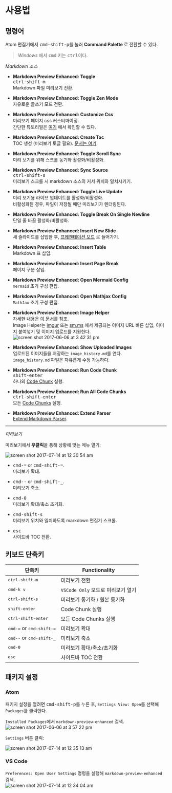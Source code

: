 # 사용법

## 명령어

Atom 편집기에서 <kbd>cmd-shift-p</kbd>를 눌러 <strong> Command Palette </strong>로 전환할 수 있다.

> _Windows_ 에서 <kbd>cmd</kbd> 키는 <kbd>ctrl</kbd>이다.

_Markdown 소스_

- <strong>Markdown Preview Enhanced: Toggle</strong>  
  <kbd>ctrl-shift-m</kbd>  
  Markdown 파일 미리보기 전환.

- <strong>Markdown Preview Enhanced: Toggle Zen Mode </strong>  
  자유로운 글쓰기 모드 전환.

- <strong>Markdown Preview Enhanced: Customize Css</strong>  
  미리보기 페이지 css 커스터마이징.  
  간단한 튜토리얼은 [여기](ko-kr/customize-css.md) 에서 확인할 수 있다.

- <strong>Markdown Preview Enhanced: Create Toc </strong>  
  TOC 생성 (미리보기 토글 필요). [문서는 여기](ko-kr/toc.md).

- <strong>Markdown Preview Enhanced: Toggle Scroll Sync </strong>  
  미리 보기를 위해 스크롤 동기화 활성화/비활성화.

- <strong>Markdown Preview Enhanced: Sync Source </strong>  
  <kbd>ctrl-shift-s</kbd>  
  미리보기 스크롤 시 markdown 소스의 커서 위치와 일치시키기.

- <strong>Markdown Preview Enhanced: Toggle Live Update </strong>  
   미리 보기용 라이브 업데이트를 활성화/비활성화.  
   비활성화된 경우, 파일이 저장될 때만 미리보기가 렌더링된다.

- <strong>Markdown Preview Enhanced: Toggle Break On Single Newline </strong>  
  단일 줄 바꿈 활성화/비활성화.

- <strong>Markdown Preview Enhanced: Insert New Slide </strong>  
  새 슬라이드를 삽입한 후, [프레젠테이션 모드](ko-kr/presentation.md) 로 들어가기.

- <strong>Markdown Preview Enhanced: Insert Table </strong>  
  Markdown 표 삽입.

- <strong>Markdown Preview Enhanced: Insert Page Break </strong>  
  페이지 구분 삽입.

- <strong> Markdown Preview Enhanced: Open Mermaid Config</strong><br>
  `mermaid` 초기 구성 편집.

- <strong> Markdown Preview Enhanced: Open Mathjax Config </strong><br>
  `MathJax` 초기 구성 편집.

- <strong>Markdown Preview Enhanced: Image Helper</strong>  
  자세한 내용은 [이 문서](ko-kr/image-helper.md)를 참조.  
   Image Helper는 [imgur](https://imgur.com/) 또는 [sm.ms](https://sm.ms/) 에서 제공되는 이미지 URL 빠른 삽입, 이미지 붙여넣기 및 이미지 업로드를 지원한다.
  ![screen shot 2017-06-06 at 3 42 31 pm](https://user-images.githubusercontent.com/1908863/26850896-c43be8e2-4ace-11e7-802d-6a7b51bf3130.png)

- <strong>Markdown Preview Enhanced: Show Uploaded Images</strong>  
  업로드된 이미지들을 저장하는 `image_history.md`를 연다.  
  `image_history.md` 파일은 자유롭게 수정 가능하다.

- <strong>Markdown Preview Enhanced: Run Code Chunk </strong>  
  <kbd>shift-enter</kbd>  
  하나의 [Code Chunk](ko-kr/code-chunk.md) 실행.

- <strong>Markdown Preview Enhanced: Run All Code Chunks </strong>  
  <kbd>ctrl-shift-enter</kbd>  
  모든 [Code Chunks](ko-kr/code-chunk.md) 실행.

- <strong>Markdown Preview Enhanced: Extend Parser</strong>  
  [Extend Markdown Parser](ko-kr/extend-parser.md).

---

_미리보기_

미리보기에서 **우클릭**을 통해 상황에 맞는 메뉴 열기:

![screen shot 2017-07-14 at 12 30 54 am](https://user-images.githubusercontent.com/1908863/28199502-b9ba39c6-682b-11e7-8bb9-89661100389e.png)

- <kbd>cmd-=</kbd> or <kbd>cmd-shift-=</kbd>.  
  미리보기 확대.

- <kbd>cmd--</kbd> or <kbd>cmd-shift-\_</kbd>.  
  미리보기 축소.

- <kbd>cmd-0</kbd>  
  미리보기 확대/축소 초기화.

- <kbd>cmd-shift-s</kbd>  
  미리보기 위치와 일치하도록 markdown 편집기 스크롤.

- <kbd>esc</kbd>  
  사이드바 TOC 전환.

## 키보드 단축키

| 단축키                                      | Functionality                      |
| ------------------------------------------- | ---------------------------------- |
| <kbd>ctrl-shift-m</kbd>                     | 미리보기 전환                      |
| <kbd>cmd-k v</kbd>                          | `VSCode Only` 모드로 미리보기 열기 |
| <kbd>ctrl-shift-s</kbd>                     | 미리보기 동기화 / 원본 동기화      |
| <kbd>shift-enter</kbd>                      | Code Chunk 실행                    |
| <kbd>ctrl-shift-enter</kbd>                 | 모든 Code Chunks 실행              |
| <kbd>cmd-=</kbd> or <kbd>cmd-shift-=</kbd>  | 미리보기 확대                      |
| <kbd>cmd--</kbd> or <kbd>cmd-shift-\_</kbd> | 미리보기 축소                      |
| <kbd>cmd-0</kbd>                            | 미리보기 확대/축소/초기화          |
| <kbd>esc</kbd>                              | 사이드바 TOC 전환                  |

## 패키지 설정

### Atom

패키지 설정을 열려면 <kbd>cmd-shift-p</kbd>를 누른 후, `Settings View: Open`를 선택해 `Packages`를 클릭한다.

`Installed Packages`에서 `markdown-preview-enhanced` 검색.  
![screen shot 2017-06-06 at 3 57 22 pm](https://user-images.githubusercontent.com/1908863/26851561-d6b1ca30-4ad0-11e7-96fd-6e436b5de45b.png)

`Settings` 버튼 클릭:

![screen shot 2017-07-14 at 12 35 13 am](https://user-images.githubusercontent.com/1908863/28199574-50595dbc-682c-11e7-9d94-264e46387da8.png)

### VS Code

`Preferences: Open User Settings` 명령을 실행해 `markdown-preview-enhanced` 검색.  
![screen shot 2017-07-14 at 12 34 04 am](https://user-images.githubusercontent.com/1908863/28199551-2719acb8-682c-11e7-8163-e064ad8fe41c.png)
